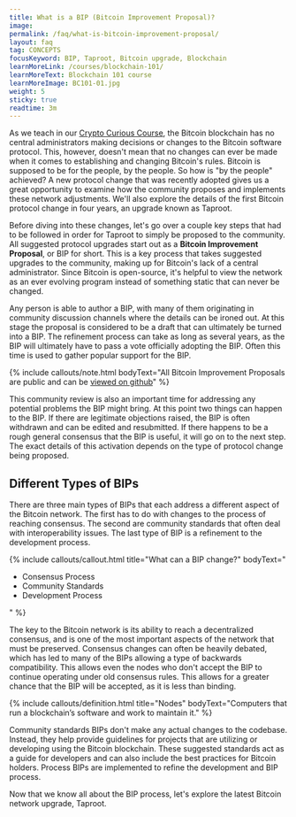 ```yaml
---
title: What is a BIP (Bitcoin Improvement Proposal)?
image: 
permalink: /faq/what-is-bitcoin-improvement-proposal/
layout: faq
tag: CONCEPTS
focusKeyword: BIP, Taproot, Bitcoin upgrade, Blockchain 
learnMoreLink: /courses/blockchain-101/
learnMoreText: Blockchain 101 course
learnMoreImage: BC101-01.jpg
weight: 5
sticky: true
readtime: 3m
---
```

<p>As we teach in our <a href='/courses/crypto-curious-course/'>Crypto Curious Course</a>, the Bitcoin blockchain has no central administrators making decisions or changes to the Bitcoin software protocol. This, however, doesn't mean that no changes can ever be made when it comes to establishing and changing Bitcoin's rules. Bitcoin is supposed to be for the people, by the people. So how is "by the people" achieved? A new protocol change that was recently adopted gives us a great opportunity to examine how the community proposes and implements these network adjustments. We'll also explore the details of the first Bitcoin protocol change in four years, an upgrade known as Taproot.</p>

<p>Before diving into these changes, let's go over a couple key steps that had to be followed in order for Taproot to simply be proposed to the community. All suggested protocol upgrades start out as a <b>Bitcoin Improvement Proposal</b>, or BIP for short. This is a key process that takes suggested upgrades to the community, making up for Bitcoin's lack of a central administrator. Since Bitcoin is open-source, it's helpful to view the network as an ever evolving program instead of something static that can never be changed.</p>

<p>Any person is able to author a BIP, with many of them originating in community discussion channels where the details can be ironed out. At this stage the proposal is considered to be a draft that can ultimately be turned into a BIP. The refinement process can take as long as several years, as the BIP will ultimately have to pass a vote officially adopting the BIP. Often this time is used to gather popular support for the BIP.</p>

{% include callouts/note.html
	bodyText="All Bitcoin Improvement Proposals are public and can be <a href=' https://github.com/bitcoin/bips'> viewed on github</a>"
%}

<p>This community review is also an important time for addressing any potential problems the BIP might bring. At this point two things can happen to the BIP. If there are legitimate objections raised, the BIP is often withdrawn and can be edited and resubmitted. If there happens to be a rough general consensus that the BIP is useful, it will go on to the next step. The exact details of this activation depends on the type of protocol change being proposed.</p>

<h2>Different Types of BIPs</h2>
<p>There are three main types of BIPs that each address a different aspect of the Bitcoin network. The first has to do with changes to the process of reaching consensus. The second are community standards that often deal with interoperability issues. The last type of BIP is a refinement to the development process.</p>

{% include callouts/callout.html
   title="What can a BIP change?"
	bodyText="<ul>
  <li>Consensus Process</li>
  <li>Community Standards</li>
  <li>Development Process</li>
 </ul>"
%}

<p>The key to the Bitcoin network is its ability to reach a decentralized consensus, and is one of the most important aspects of the network that must be preserved. Consensus changes can often be heavily debated, which has led to many of the BIPs allowing a type of backwards compatibility. This allows even the nodes who don't accept the BIP to continue operating under old consensus rules. This allows for a greater chance that the BIP will be accepted, as it is less than binding.</p>

{% include callouts/definition.html
	title="Nodes"
	bodyText="Computers that run a blockchain’s software and work to maintain it."
%}

<p>Community standards BIPs don't make any actual changes to the codebase. Instead, they help provide guidelines for projects that are utilizing or developing using the Bitcoin blockchain. These suggested standards act as a guide for developers and can also include the best practices for Bitcoin holders. Process BIPs are implemented to refine the development and BIP process. </p>

<p>Now that we know all about the BIP process, let's explore the latest Bitcoin network upgrade, Taproot.</p>
